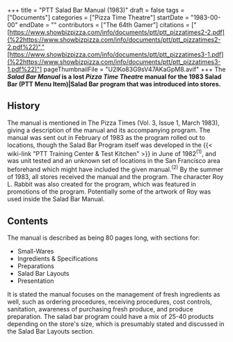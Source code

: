 +++
title = "PTT Salad Bar Manual (1983)"
draft = false
tags = ["Documents"]
categories = ["Pizza Time Theatre"]
startDate = "1983-00-00"
endDate = ""
contributors = ["The 64th Gamer"]
citations = ["[https://www.showbizpizza.com/info/documents/ptt/ptt_pizzatimes2-2.pdf](%22https://www.showbizpizza.com/info/documents/ptt/ptt_pizzatimes2-2.pdf%22)","[https://www.showbizpizza.com/info/documents/ptt/ptt_pizzatimes3-1.pdf](%22https://www.showbizpizza.com/info/documents/ptt/ptt_pizzatimes3-1.pdf%22)"]
pageThumbnailFile = "U2lKo83G9sV47AKaGpM8.avif"
+++
The ***Salad Bar Manual* is a lost *Pizza Time Theatre* manual for the 1983 Salad Bar (PTT Menu Item)|Salad Bar program that was introduced into stores.**

## History

The manual is mentioned in The Pizza Times (Vol. 3, Issue 1, March 1983), giving a description of the manual and its accompanying program.
The manual was sent out in February of 1983 as the program rolled out to locations, though the Salad Bar Program itself was developed in the {{< wiki-link "PTT Training Center & Test Kitchen" >}} in June of 1982<sup>(1)</sup>, and was unit tested and an unknown set of locations in the San Francisco area beforehand which might have included the given manual.<sup>(2)</sup> By the summer of 1983, all stores received the manual and the program.
The character Roy L. Rabbit was also created for the program, which was featured in promotions of the program. Potentially some of the artwork of Roy was used inside the Salad Bar Manual.

## Contents

The manual is described as being 80 pages long, with sections for:

- Small-Wares
- Ingredients & Specifications
- Preparations
- Salad Bar Layouts
- Presentation

It is stated the manual focuses on the management of fresh ingredients as well, such as ordering procedures, receiving procedures, cost controls, sanitation, awareness of purchasing fresh produce, and produce preparation. The salad bar program could have a mix of 25-40 products depending on the store's size, which is presumably stated and discussed in the Salad Bar Layouts section.
